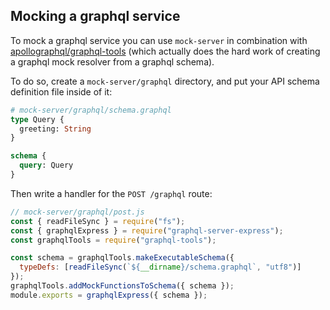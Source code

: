 ## Mocking a graphql service

To mock a graphql service you can use `mock-server` in combination with
[apollographql/graphql-tools](https://github.com/apollographql/graphql-tools)
(which actually does the hard work of creating a graphql mock resolver from a
graphql schema).

To do so, create a `mock-server/graphql` directory, and put your API schema
definition file inside of it:

```graphql
# mock-server/graphql/schema.graphql
type Query {
  greeting: String
}

schema {
  query: Query
}
```

Then write a handler for the `POST /graphql` route:

```js
// mock-server/graphql/post.js
const { readFileSync } = require("fs");
const { graphqlExpress } = require("graphql-server-express");
const graphqlTools = require("graphql-tools");

const schema = graphqlTools.makeExecutableSchema({
  typeDefs: [readFileSync(`${__dirname}/schema.graphql`, "utf8")]
});
graphqlTools.addMockFunctionsToSchema({ schema });
module.exports = graphqlExpress({ schema });
```
